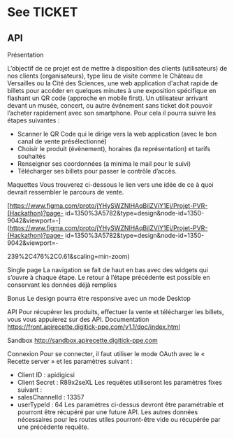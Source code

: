 # See TICKET

## API

Présentation

L’objectif de ce projet est de mettre à disposition des clients (utilisateurs) de nos clients
(organisateurs), type lieu de visite comme le Château de Versailles ou la Cité des Sciences,
une web application d'achat rapide de billets pour accéder en quelques minutes à une
exposition spécifique en flashant un QR code (approche en mobile first).
Un utilisateur arrivant devant un musée, concert, ou autre événement sans ticket doit
pouvoir l’acheter rapidement avec son smartphone. Pour cela il pourra suivre les étapes
suivantes :
- Scanner le QR Code qui le dirige vers la web application (avec le bon canal de vente
présélectionné)
- Choisir le produit (évènement), horaires (la représentation) et tarifs souhaités
- Renseigner ses coordonnées (a minima le mail pour le suivi)
- Télécharger ses billets pour passer le contrôle d’accès.

Maquettes
Vous trouverez ci-dessous le lien vers une idée de ce à quoi devrait ressembler le parcours de
vente.

[https://www.figma.com/proto/jYHySWZNlHAqBilZViY1Ej/Projet-PVR-(Hackathon)?page-
id=1350%3A5782&type=design&node-id=1350-9042&viewport=-](https://www.figma.com/proto/jYHySWZNlHAqBilZViY1Ej/Projet-PVR-(Hackathon)?page-
id=1350%3A5782&type=design&node-id=1350-9042&viewport=-

239%2C476%2C0.61&scaling=min-zoom)

Single page
La navigation se fait de haut en bas avec des widgets qui s’ouvre à chaque étape.
Le retour à l’étape précédente est possible en conservant les données déjà remplies

Bonus
Le design pourra être responsive avec un mode Desktop

API
Pour récupérer les produits, effectuer la vente et télécharger les billets, vous vous appuierez
sur des API.
Documentation
https://front.apirecette.digitick-ppe.com/v1.1/doc/index.html

Sandbox
http://sandbox.apirecette.digitick-ppe.com

Connexion
Pour se connecter, il faut utiliser le mode OAuth avec le « Recette server » et les paramètres
suivant :
- Client ID : apidigicsi
- Client Secret : R89x2seXL
Les requêtes utiliseront les paramètres fixes suivant :
- salesChannelId : 13357
- userTypeId : 64
Les paramètres ci-dessus devront être paramétrable et pourront être récupéré par une
future API.
Les autres données nécessaires pour les routes utiles pourront-être vide ou récupérée par
une précédente requête.
